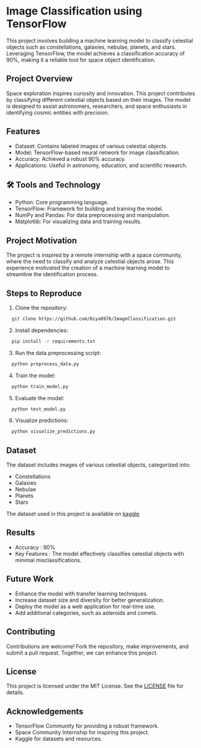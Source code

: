 
# Image Classification using TensorFlow

This project involves building a machine learning model to classify celestial objects such as constellations, galaxies, nebulae, planets, and stars. Leveraging TensorFlow, the model achieves a classification accuracy of 90%, making it a reliable tool for space object identification.

## Project Overview
Space exploration inspires curiosity and innovation. This project contributes by classifying different celestial objects based on their images. The model is designed to assist astronomers, researchers, and space enthusiasts in identifying cosmic entities with precision.




## Features

- Dataset: Contains labeled images of various celestial objects.
- Model: TensorFlow-based neural network for image classification.
- Accuracy: Achieved a robust 90% accuracy.
- Applications: Useful in astronomy, education, and scientific research.



## 🛠 Tools and Technology
- Python: Core programming language.
- TensorFlow: Framework for building and training the model.
- NumPy and Pandas: For data preprocessing and manipulation.
- Matplotlib: For visualizing data and training results.

## Project Motivation
The project is inspired by a remote internship with a space community, where the need to classify and analyze celestial objects arose. This experience motivated the creation of a machine learning model to streamline the identification process.
## Steps to Reproduce

1. Clone the repository:

```bash
  git clone https://github.com/Diya8976/ImageClassification.git
```
2. Install dependencies:

```bash
  pip install -r requirements.txt
```
3. Run the data preprocessing script:

```bash
  python preprocess_data.py
```
4. Train the model:

```bash
  python train_model.py
```
5. Evaluate the model:

```bash
  python test_model.py
```
6. Visualize predictions:

```bash
  python visualize_predictions.py
```

## Dataset
The dataset includes images of various celestial objects, categorized into:

- Constellations
- Galaxies
- Nebulae
- Planets
- Stars

The dataset used in this project is available on [kaggle](https://www.kaggle.com/)

## Results
- Accuracy : 90%
- Key Features : The model effectively classifies celestial objects with minimal misclassifications.

## Future Work
- Enhance the model with transfer learning techniques.
- Increase dataset size and diversity for better generalization.
- Deploy the model as a web application for real-time use.
- Add additional categories, such as asteroids and comets.

## Contributing
Contributions are welcome! Fork the repository, make improvements, and submit a pull request. Together, we can enhance this project.


## License

This project is licensed under the MIT License. See the [LICENSE](https://choosealicense.com/licenses/mit/) file for details.
## Acknowledgements

- TensorFlow Community for providing a robust framework.
- Space Community Internship for inspiring this project.
- Kaggle for datasets and resources.